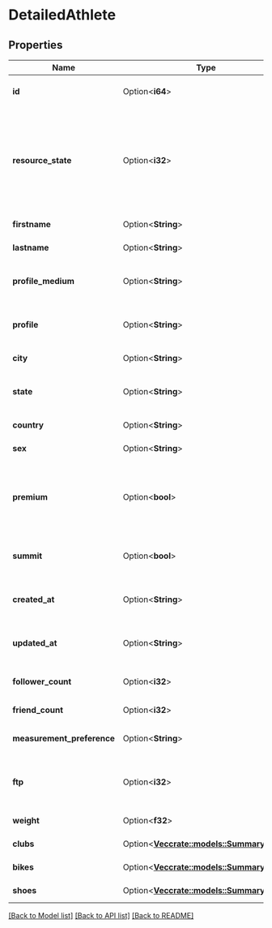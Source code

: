 # DetailedAthlete

## Properties

Name | Type | Description | Notes
------------ | ------------- | ------------- | -------------
**id** | Option<**i64**> | The unique identifier of the athlete | [optional]
**resource_state** | Option<**i32**> | Resource state, indicates level of detail. Possible values: 1 -> \"meta\", 2 -> \"summary\", 3 -> \"detail\" | [optional]
**firstname** | Option<**String**> | The athlete's first name. | [optional]
**lastname** | Option<**String**> | The athlete's last name. | [optional]
**profile_medium** | Option<**String**> | URL to a 62x62 pixel profile picture. | [optional]
**profile** | Option<**String**> | URL to a 124x124 pixel profile picture. | [optional]
**city** | Option<**String**> | The athlete's city. | [optional]
**state** | Option<**String**> | The athlete's state or geographical region. | [optional]
**country** | Option<**String**> | The athlete's country. | [optional]
**sex** | Option<**String**> | The athlete's sex. | [optional]
**premium** | Option<**bool**> | Deprecated.  Use summit field instead. Whether the athlete has any Summit subscription. | [optional]
**summit** | Option<**bool**> | Whether the athlete has any Summit subscription. | [optional]
**created_at** | Option<**String**> | The time at which the athlete was created. | [optional]
**updated_at** | Option<**String**> | The time at which the athlete was last updated. | [optional]
**follower_count** | Option<**i32**> | The athlete's follower count. | [optional]
**friend_count** | Option<**i32**> | The athlete's friend count. | [optional]
**measurement_preference** | Option<**String**> | The athlete's preferred unit system. | [optional]
**ftp** | Option<**i32**> | The athlete's FTP (Functional Threshold Power). | [optional]
**weight** | Option<**f32**> | The athlete's weight. | [optional]
**clubs** | Option<[**Vec<crate::models::SummaryClub>**](SummaryClub.md)> | The athlete's clubs. | [optional]
**bikes** | Option<[**Vec<crate::models::SummaryGear>**](SummaryGear.md)> | The athlete's bikes. | [optional]
**shoes** | Option<[**Vec<crate::models::SummaryGear>**](SummaryGear.md)> | The athlete's shoes. | [optional]

[[Back to Model list]](../README.md#documentation-for-models) [[Back to API list]](../README.md#documentation-for-api-endpoints) [[Back to README]](../README.md)


